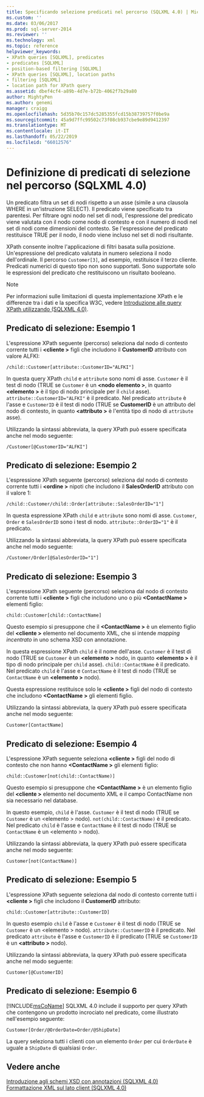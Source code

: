 ```yaml
---
title: Specificando selezione predicati nel percorso (SQLXML 4.0) | Microsoft Docs
ms.custom: ''
ms.date: 03/06/2017
ms.prod: sql-server-2014
ms.reviewer: ''
ms.technology: xml
ms.topic: reference
helpviewer_keywords:
- XPath queries [SQLXML], predicates
- predicates [SQLXML]
- position-based filtering [SQLXML]
- XPath queries [SQLXML], location paths
- filtering [SQLXML]
- location path for XPath query
ms.assetid: dbef4cf4-a89b-4d7e-b72b-4062f7b29a80
author: MightyPen
ms.author: genemi
manager: craigg
ms.openlocfilehash: 5d35b70c157dc5285355fcd15b38739757f0be9a
ms.sourcegitcommit: 45a9d7ffc99502c73f08cb937cbe9e89d9412397
ms.translationtype: MT
ms.contentlocale: it-IT
ms.lasthandoff: 05/22/2019
ms.locfileid: "66012576"
---
```

# <a name="specifying-selection-predicates-in-the-location-path-sqlxml-40"></a>Definizione di predicati di selezione nel percorso (SQLXML 4.0)
  Un predicato filtra un set di nodi rispetto a un asse (simile a una clausola WHERE in un'istruzione SELECT). Il predicato viene specificato tra parentesi. Per filtrare ogni nodo nel set di nodi, l'espressione del predicato viene valutata con il nodo come nodo di contesto e con il numero di nodi nel set di nodi come dimensioni del contesto. Se l'espressione del predicato restituisce TRUE per il nodo, il nodo viene incluso nel set di nodi risultante.  
  
 XPath consente inoltre l'applicazione di filtri basata sulla posizione. Un'espressione del predicato valutata in numero seleziona il nodo dell'ordinale. Il percorso `Customer[3]`, ad esempio, restituisce il terzo cliente. Predicati numerici di questo tipo non sono supportati. Sono supportate solo le espressioni del predicato che restituiscono un risultato booleano.  
  
> [!NOTE]  
>  Per informazioni sulle limitazioni di questa implementazione XPath e le differenze tra i dati e la specifica W3C, vedere [Introduzione alle query XPath utilizzando &#40;SQLXML 4.0&#41;](../introduction-to-using-xpath-queries-sqlxml-4-0.md).  
  
## <a name="selection-predicate-example-1"></a>Predicato di selezione: Esempio 1  
 L'espressione XPath seguente (percorso) seleziona dal nodo di contesto corrente tutti i  **\<cliente >** figli che includono il **CustomerID** attributo con valore ALFKI:  
  
```  
/child::Customer[attribute::CustomerID="ALFKI"]  
```  
  
 In questa query XPath `child` e `attribute` sono nomi di asse. `Customer` è il test di nodo (TRUE se `Customer` è un  **\<nodo elemento >**, in quanto  **\<elemento >** è il tipo di nodo principale per il `child` asse). `attribute::CustomerID="ALFKI"` è il predicato. Nel predicato `attribute` è l'asse e `CustomerID` è il test di nodo (TRUE se **CustomerID** è un attributo del nodo di contesto, in quanto  **\<attributo >** è l'entità tipo di nodo di `attribute` asse).  
  
 Utilizzando la sintassi abbreviata, la query XPath può essere specificata anche nel modo seguente:  
  
```  
/Customer[@CustomerID="ALFKI"]  
```  
  
## <a name="selection-predicate-example-2"></a>Predicato di selezione: Esempio 2  
 L'espressione XPath seguente (percorso) seleziona dal nodo di contesto corrente tutti i  **\<ordine >** nipoti che includono il **SalesOrderID** attributo con il valore 1:  
  
```  
/child::Customer/child::Order[attribute::SalesOrderID="1"]  
```  
  
 In questa espressione XPath `child` e `attribute` sono nomi di asse. `Customer`, `Order` e `SalesOrderID` sono i test di nodo. `attribute::OrderID="1"` è il predicato.  
  
 Utilizzando la sintassi abbreviata, la query XPath può essere specificata anche nel modo seguente:  
  
```  
/Customer/Order[@SalesOrderID="1"]  
```  
  
## <a name="selection-predicate-example-3"></a>Predicato di selezione: Esempio 3  
 L'espressione XPath seguente (percorso) seleziona dal nodo di contesto corrente tutti i  **\<cliente >** figli che includono uno o più  **\<ContactName >** elementi figlio:  
  
```  
child::Customer[child::ContactName]  
```  
  
 Questo esempio si presuppone che il  **\<ContactName >** è un elemento figlio del  **\<cliente >** elemento nel documento XML, che si intende  *mapping incentrato* in uno schema XSD con annotazione.  
  
 In questa espressione XPath `child` è il nome dell'asse. `Customer` è il test di nodo (TRUE se `Customer` è un  **\<elemento >** nodo, in quanto  **\<elemento >** è il tipo di nodo principale per `child` asse). `child::ContactName` è il predicato. Nel predicato `child` è l'asse e `ContactName` è il test di nodo (TRUE se `ContactName` è un  **\<elemento >** nodo).  
  
 Questa espressione restituisce solo le  **\<cliente >** figli del nodo di contesto che includono  **\<ContactName >** gli elementi figlio.  
  
 Utilizzando la sintassi abbreviata, la query XPath può essere specificata anche nel modo seguente:  
  
```  
Customer[ContactName]  
```  
  
## <a name="selection-predicate-example-4"></a>Predicato di selezione: Esempio 4  
 L'espressione XPath seguente seleziona  **\<cliente >** figli del nodo di contesto che non hanno  **\<ContactName >** gli elementi figlio:  
  
```  
child::Customer[not(child::ContactName)]  
```  
  
 Questo esempio si presuppone che  **\<ContactName >** è un elemento figlio del  **\<cliente >** elemento nel documento XML e il campo ContactName non sia necessario nel database.  
  
 In questo esempio, `child` è l'asse. `Customer` è il test di nodo (TRUE se `Customer` è un \<elemento > nodo). `not(child::ContactName)` è il predicato. Nel predicato `child` è l'asse e `ContactName` è il test di nodo (TRUE se `ContactName` è un \<elemento > nodo).  
  
 Utilizzando la sintassi abbreviata, la query XPath può essere specificata anche nel modo seguente:  
  
```  
Customer[not(ContactName)]  
```  
  
## <a name="selection-predicate-example-5"></a>Predicato di selezione: Esempio 5  
 L'espressione XPath seguente seleziona dal nodo di contesto corrente tutti i  **\<cliente >** figli che includono il **CustomerID** attributo:  
  
```  
child::Customer[attribute::CustomerID]  
```  
  
 In questo esempio `child` è l'asse e `Customer` è il test di nodo (TRUE se `Customer` è un \<elemento > nodo). `attribute::CustomerID` è il predicato. Nel predicato `attribute` è l'asse e `CustomerID` è il predicato (TRUE se `CustomerID` è un  **\<attributo >** nodo).  
  
 Utilizzando la sintassi abbreviata, la query XPath può essere specificata anche nel modo seguente:  
  
```  
Customer[@CustomerID]  
```  
  
## <a name="selection-predicate-example-6"></a>Predicato di selezione: Esempio 6  
 [!INCLUDE[msCoName](../../../includes/msconame-md.md)] SQLXML 4.0 include il supporto per query XPath che contengono un prodotto incrociato nel predicato, come illustrato nell'esempio seguente:  
  
```  
Customer[Order/@OrderDate=Order/@ShipDate]  
```  
  
 La query seleziona tutti i clienti con un elemento `Order` per cui `OrderDate` è uguale a `ShipDate` di qualsiasi `Order`.  
  
## <a name="see-also"></a>Vedere anche  
 [Introduzione agli schemi XSD con annotazioni &#40;SQLXML 4.0&#41;](../../sqlxml/annotated-xsd-schemas/introduction-to-annotated-xsd-schemas-sqlxml-4-0.md)   
 [Formattazione XML sul lato client &#40;SQLXML 4.0&#41;](../../sqlxml/formatting/client-side-xml-formatting-sqlxml-4-0.md)  
  
  
